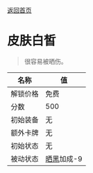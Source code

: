 [返回首页](index.md)  
# 皮肤白皙  
> 很容易被晒伤。  
  
名称  |  值  
----  |  ----  
解锁价格  |  免费  
分数  |  500  
初始装备  |  无  
额外卡牌  |  无  
初始状态  |  无  
被动状态  |  [晒黑](Tanning.md)加成-9  
